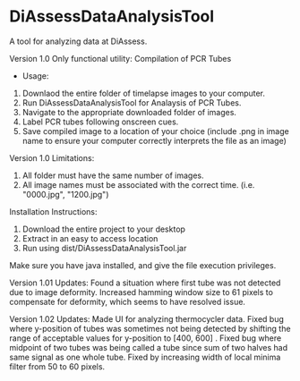 # DiAssessDataAnalysisTool

A tool for analyzing data at DiAssess.

Version 1.0
Only functional utility: Compilation of PCR Tubes
- Usage:
1. Downlaod the entire folder of timelapse images to your computer.
2. Run DiAssessDataAnalysisTool for Analaysis of PCR Tubes. 
3. Navigate to the appropriate downloaded folder of images.
4. Label PCR tubes following onscreen cues.
5. Save compiled image to a location of your choice (include .png in image name to ensure your computer correctly interprets the file as an image)

Version 1.0 Limitations:
1. All folder must have the same number of images.
2. All image names must be associated with the correct time. (i.e. "0000.jpg", "1200.jpg")


Installation Instructions:
1. Download the entire project to your desktop
2. Extract in an easy to access location
3. Run using dist/DiAssessDataAnalysisTool.jar

Make sure you have java installed, and give the file execution privileges.


Version 1.01 Updates:
Found a situation where first tube was not detected due to image deformity. Increased hamming window size to 61 pixels to compensate for deformity, which seems to have resolved issue.

Version 1.02 Updates:
Made UI for analyzing thermocycler data. 
Fixed bug where y-position of tubes was sometimes not being detected by shifting the range of acceptable values for y-position to [400, 600] .
Fixed bug where midpoint of two tubes was being called a tube since sum of two halves had same signal as one whole tube. Fixed by increasing width of local minima filter from 50 to 60 pixels.
